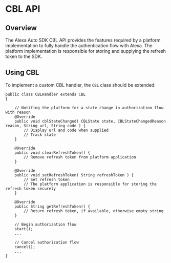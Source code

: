 # CBL API

## Overview

The Alexa Auto SDK CBL API provides the features required by a platform implementation to fully handle the authentication flow with Alexa. The platform implementation is responsible for storing and supplying the refresh token to the SDK.

## Using CBL

To implement a custom CBL handler, the `CBL` class should be extended:

```
public class CBLHandler extends CBL
{

    // Notifing the platform for a state change in authorization flow with reason
    @Override
    public void cblStateChanged( CBLState state, CBLStateChangedReason reason, String url, String code ) {
        // Display url and code when supplied
        // Track state
    }

    @Override
    public void clearRefreshToken() {
        // Remove refresh token from platform application
    }

    @Override
    public void setRefreshToken( String refreshToken ) {
        // Set refresh token
        // The platform application is responsible for storing the refresh token securely
    }

    @Override
    public String getRefreshToken() {
        // Return refresh token, if available, otherwise empty string
    }

    // Begin authorization flow
    start();
    ...

    // Cancel authorization flow
    cancel();
    ...
}

